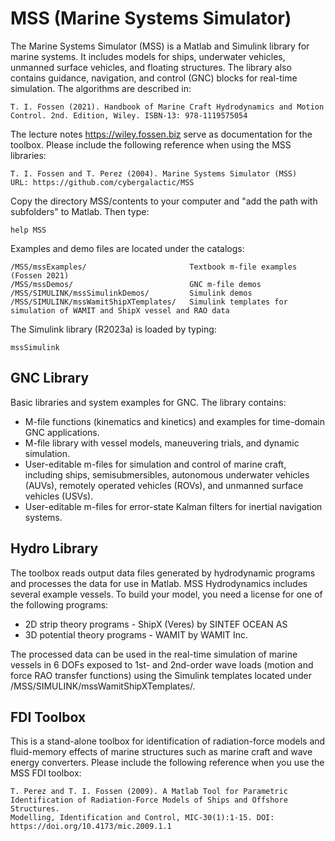 # MSS (Marine Systems Simulator)

The Marine Systems Simulator (MSS) is a Matlab and Simulink library for marine systems. It includes models for ships, underwater vehicles, unmanned surface vehicles, and floating structures. The library also contains guidance, navigation, and control (GNC) blocks for real-time simulation. The algorithms are described in:

    T. I. Fossen (2021). Handbook of Marine Craft Hydrodynamics and Motion Control. 2nd. Edition, Wiley. ISBN-13: 978-1119575054

The lecture notes https://wiley.fossen.biz serve as documentation for the toolbox. Please include the following reference when using the MSS libraries: 

    T. I. Fossen and T. Perez (2004). Marine Systems Simulator (MSS)
    URL: https://github.com/cybergalactic/MSS

Copy the directory MSS/contents to your computer and "add the path with subfolders" to Matlab. Then type:

    help MSS

Examples and demo files are located under the catalogs: 

    /MSS/mssExamples/                       Textbook m-file examples (Fossen 2021)  
    /MSS/mssDemos/                          GNC m-file demos
    /MSS/SIMULINK/mssSimulinkDemos/         Simulink demos  
    /MSS/SIMULINK/mssWamitShipXTemplates/   Simulink templates for simulation of WAMIT and ShipX vessel and RAO data
    
The Simulink library (R2023a) is loaded by typing:

    mssSimulink  


 GNC Library
-

Basic libraries and system examples for GNC. The library contains:

- M-file functions (kinematics and kinetics) and examples for time-domain GNC applications.
- M-file library with vessel models, maneuvering trials, and dynamic simulation.
- User-editable m-files for simulation and control of marine craft, including ships, semisubmersibles, autonomous underwater vehicles (AUVs), remotely operated vehicles (ROVs), and unmanned surface vehicles (USVs).
- User-editable m-files for error-state Kalman filters for inertial navigation systems.

 Hydro Library
-

The toolbox reads output data files generated by hydrodynamic programs and processes the data for use in Matlab. MSS Hydrodynamics includes several example vessels. To build your model, you need a license for one of the following programs:

- 2D strip theory programs - ShipX (Veres) by SINTEF OCEAN AS
- 3D potential theory programs - WAMIT by WAMIT Inc.

The processed data can be used in the real-time simulation of marine vessels in 6 DOFs exposed to 1st- and 2nd-order wave loads (motion and force RAO transfer functions) using the Simulink templates located under /MSS/SIMULINK/mssWamitShipXTemplates/.

FDI Toolbox
-
This is a stand-alone toolbox for identification of radiation-force models and fluid-memory effects of marine structures such as marine craft and wave energy converters. Please include the following reference when you use the MSS FDI toolbox:
 
    T. Perez and T. I. Fossen (2009). A Matlab Tool for Parametric Identification of Radiation-Force Models of Ships and Offshore Structures. 
    Modelling, Identification and Control, MIC-30(1):1-15. DOI: https://doi.org/10.4173/mic.2009.1.1 
